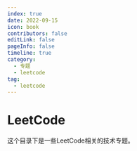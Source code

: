 ```yaml
---
index: true
date: 2022-09-15
icon: book
contributors: false
editLink: false
pageInfo: false
timeline: true
category:
  - 专题
  - leetcode
tag:
  - leetcode
---
```


# LeetCode

这个目录下是一些LeetCode相关的技术专题。


<!-- @include: ../../scaffolds/post_footer.md -->

